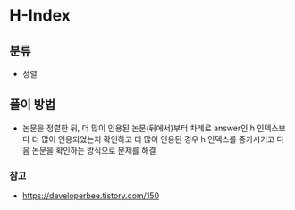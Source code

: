 # H-Index

## 분류
- 정렬

## 풀이 방법
- 논문을 정렬한 뒤, 더 많이 인용된 논문(뒤에서)부터 차례로 answer인 h 인덱스보다 더 많이 인용되었는지 확인하고 더 많이 인용된 경우 h 인덱스를 증가시키고 다음 논문을 확인하는 방식으로 문제를 해결

### 참고
- https://developerbee.tistory.com/150
